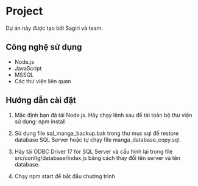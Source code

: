 # Project

Dự án này được tạo bởi Sagiri và team.

## Công nghệ sử dụng

- Node.js
- JavaScript
- MSSQL
- Các thư viện liên quan

## Hướng dẫn cài đặt

1. Mặc định bạn đã tải Node.js. Hãy chạy lệnh sau để tải toàn bộ thư viện sử dụng: npm install

2. Sử dụng file sql_manga_backup.bak trong thư mục sql để restore database SQL Server hoặc tự chạy file manga_database_copy.sql.

3. Hãy tải ODBC Driver 17 for SQL Server và cấu hình lại trong file src/config/database/index.js bằng cách thay đổi tên server và tên database.

4. Chạy npm start để bắt đầu chương trình
